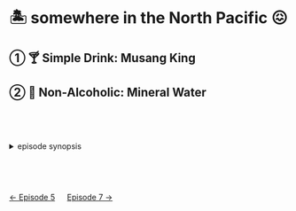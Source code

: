 🏝️ somewhere in the North Pacific 😖
====================================

① 🍸 Simple Drink: Musang King
-------------------------------

② 🚰 Non-Alcoholic: Mineral Water
----------------------------------

<style>details {margin:2cm 0} details>p {margin:0 1ex;font-size:36pt}</style>

<details><summary>episode synopsis</summary>

🛳️🚣🏝️🦞🔥

- [WGBH: Episode 6 recap: no man is an island](https://www.wgbh.org/programs/2022/02/06/around-the-world-in-80-days-episode-6-recap-no-man-is-an-island)
- [The Review Geek: Season 1 Episode 6 Recap & Review](https://www.thereviewgeek.com/aroundtheworldin80days-s1e6review/)

</details>

[← Episode 5](ep5.md)
&emsp;
[Episode 7 →](ep7.md)
